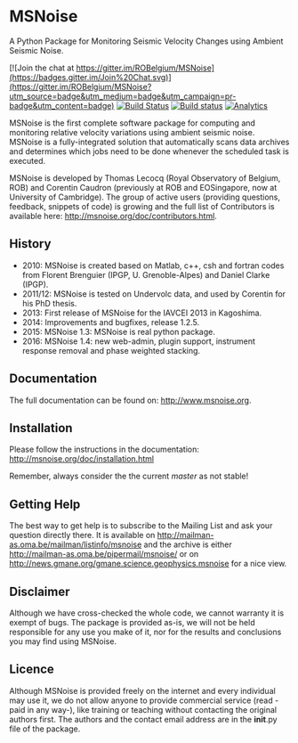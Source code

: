 MSNoise
=======
A Python Package for Monitoring Seismic Velocity Changes using Ambient Seismic Noise.

[![Join the chat at https://gitter.im/ROBelgium/MSNoise](https://badges.gitter.im/Join%20Chat.svg)](https://gitter.im/ROBelgium/MSNoise?utm_source=badge&utm_medium=badge&utm_campaign=pr-badge&utm_content=badge)
[![Build Status](https://travis-ci.org/ROBelgium/MSNoise.png)](https://travis-ci.org/ROBelgium/MSNoise)
[![Build status](https://ci.appveyor.com/api/projects/status/82k4dw58jhadfung?svg=true)](https://ci.appveyor.com/project/ThomasLecocq/msnoise)
[![Analytics](https://ga-beacon.appspot.com/UA-55331253-1/MSNoise/readme)](https://github.com/ROBelgium/MSNoise)


MSNoise is the first complete software package for computing and monitoring relative velocity variations using ambient seismic noise. 
MSNoise is a fully-integrated solution that automatically scans data archives and determines which jobs need to be done whenever the scheduled task is executed. 

MSNoise is developed by Thomas Lecocq (Royal Observatory of Belgium, ROB) and Corentin Caudron (previously at ROB and EOSingapore, now at University of Cambridge).
The group of active users (providing questions, feedback, snippets of code) is growing and the full list of Contributors is available here: http://msnoise.org/doc/contributors.html. 

History
-------

* 2010: MSNoise is created based on Matlab, c++, csh and fortran codes from Florent Brenguier (IPGP, U. Grenoble-Alpes) and Daniel Clarke (IPGP).
* 2011/12: MSNoise is tested on Undervolc data, and used by Corentin for his PhD thesis.
* 2013: First release of MSNoise for the IAVCEI 2013 in Kagoshima.
* 2014: Improvements and bugfixes, release 1.2.5.
* 2015: MSNoise 1.3: MSNoise is real python package.
* 2016: MSNoise 1.4: new web-admin, plugin support, instrument response removal and phase weighted stacking.


Documentation
-------------
The full documentation can be found on: http://www.msnoise.org.


Installation
------------

Please follow the instructions in the documentation: http://msnoise.org/doc/installation.html

Remember, always consider the the current *master* as not stable!


Getting Help
------------
The best way to get help is to subscribe to the Mailing List and ask your question directly there. It is available on 
http://mailman-as.oma.be/mailman/listinfo/msnoise and the archive is either http://mailman-as.oma.be/pipermail/msnoise/ or 
on http://news.gmane.org/gmane.science.geophysics.msnoise for a nice view.


Disclaimer
----------

Although we have cross-checked the whole code, we cannot warranty it is exempt of bugs. The package is provided as-is, we will not be held responsible for any use you make of it, nor for the results and conclusions you may find using MSNoise.


Licence
-------

Although MSNoise is provided freely on the internet and every individual may use it, we do not allow anyone to provide commercial service (read -paid in any way-), like training or teaching without contacting the original authors first. The authors and the contact email address are in the __init__.py file of the package.
